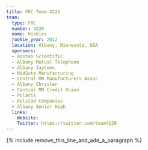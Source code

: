 ```yaml
---
title: FRC Team 4226
team:
  type: FRC
  number: 4226
  name: Huskies
  rookie_year: 2012
  location: Albany, Minnesota, USA
  sponsors:
  - Boston Scientific
  - Albany Mutual Telephone
  - Albany JayCees
  - MidSota Manufacturing
  - Central MN Manufacturers Assoc
  - Albany Chrysler
  - Central MN Credit Union
  - Polaris
  - Kolstad Companies
  - Albany Senior High
  links:
    Website:
    Twitter: https://twitter.com/team4226
---
```


{% include remove_this_line_and_add_a_paragraph %}